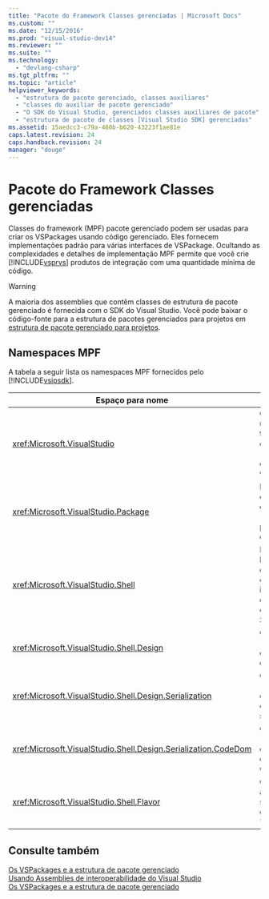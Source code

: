 ```yaml
---
title: "Pacote do Framework Classes gerenciadas | Microsoft Docs"
ms.custom: ""
ms.date: "12/15/2016"
ms.prod: "visual-studio-dev14"
ms.reviewer: ""
ms.suite: ""
ms.technology: 
  - "devlang-csharp"
ms.tgt_pltfrm: ""
ms.topic: "article"
helpviewer_keywords: 
  - "estrutura de pacote gerenciado, classes auxiliares"
  - "classes do auxiliar de pacote gerenciado"
  - "O SDK do Visual Studio, gerenciados classes auxiliares de pacote"
  - "estrutura de pacote de classes [Visual Studio SDK] gerenciadas"
ms.assetid: 15aedcc3-c79a-460b-b620-43223f1ae81e
caps.latest.revision: 24
caps.handback.revision: 24
manager: "douge"
---
```

# Pacote do Framework Classes gerenciadas
Classes do framework \(MPF\) pacote gerenciado podem ser usadas para criar os VSPackages usando código gerenciado. Eles fornecem implementações padrão para várias interfaces de VSPackage. Ocultando as complexidades e detalhes de implementação MPF permite que você crie [!INCLUDE[vsprvs](../code-quality/includes/vsprvs_md.md)] produtos de integração com uma quantidade mínima de código.  
  
> [!WARNING]
>  A maioria dos assemblies que contêm classes de estrutura de pacote gerenciado é fornecida com o SDK do Visual Studio. Você pode baixar o código\-fonte para a estrutura de pacotes gerenciados para projetos em [estrutura de pacote gerenciado para projetos](http://mpfproj11.codeplex.com/).  
  
## Namespaces MPF  
 A tabela a seguir lista os namespaces MPF fornecidos pelo [!INCLUDE[vsipsdk](../extensibility/includes/vsipsdk_md.md)].  
  
|Espaço para nome|Conteúdo|  
|----------------------|--------------|  
|<xref:Microsoft.VisualStudio>|Contém classes úteis para tratamento de erros COM, [!INCLUDE[vsprvs](../code-quality/includes/vsprvs_md.md)] constantes e windows Win32.|  
|<xref:Microsoft.VisualStudio.Package>|Inclui os wrappers de código gerenciado para [!INCLUDE[vsprvs](../code-quality/includes/vsprvs_md.md)] projetos, editores e MSBuild.|  
|<xref:Microsoft.VisualStudio.Shell>|Inclui classes base MPF dos quais você pode derivar uma implementação de muitos objetos comuns do Visual Studio.|  
|<xref:Microsoft.VisualStudio.Shell.Design>|Contém [!INCLUDE[vsprvs](../code-quality/includes/vsprvs_md.md)] extensões do designer.|  
|<xref:Microsoft.VisualStudio.Shell.Design.Serialization>|Contém [!INCLUDE[vsprvs](../code-quality/includes/vsprvs_md.md)] extensões do designer de serialização.|  
|<xref:Microsoft.VisualStudio.Shell.Design.Serialization.CodeDom>|Contém [!INCLUDE[vsprvs](../code-quality/includes/vsprvs_md.md)] extensões do designer de CodeDom.|  
|<xref:Microsoft.VisualStudio.Shell.Flavor>|Oferece suporte ao projeto subtipos \(também conhecido como "tipos"\).|  
  
## Consulte também  
 [Os VSPackages e a estrutura de pacote gerenciado](/visual-cpp/misc/vspackages-and-the-managed-package-framework)   
 [Usando Assemblies de interoperabilidade do Visual Studio](../extensibility/internals/using-visual-studio-interop-assemblies.md)   
 [Os VSPackages e a estrutura de pacote gerenciado](/visual-cpp/misc/vspackages-and-the-managed-package-framework)
